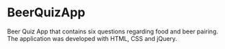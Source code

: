 # BeerQuizApp 

Beer Quiz App that contains six questions regarding food and beer pairing. 
The application was developed with HTML, CSS and jQuery. 
